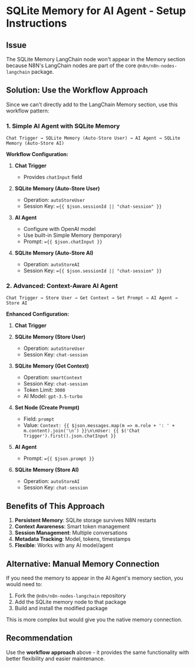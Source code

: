 # SQLite Memory for AI Agent - Setup Instructions

## Issue
The SQLite Memory LangChain node won't appear in the Memory section because N8N's LangChain nodes are part of the core `@n8n/n8n-nodes-langchain` package.

## Solution: Use the Workflow Approach

Since we can't directly add to the LangChain Memory section, use this workflow pattern:

### 1. Simple AI Agent with SQLite Memory

```
Chat Trigger → SQLite Memory (Auto-Store User) → AI Agent → SQLite Memory (Auto-Store AI)
```

**Workflow Configuration:**

1. **Chat Trigger**
   - Provides `chatInput` field

2. **SQLite Memory (Auto-Store User)**
   - Operation: `autoStoreUser`
   - Session Key: `={{ $json.sessionId || "chat-session" }}`

3. **AI Agent**
   - Configure with OpenAI model
   - Use built-in Simple Memory (temporary)
   - Prompt: `={{ $json.chatInput }}`

4. **SQLite Memory (Auto-Store AI)**
   - Operation: `autoStoreAI`
   - Session Key: `={{ $json.sessionId || "chat-session" }}`

### 2. Advanced: Context-Aware AI Agent

```
Chat Trigger → Store User → Get Context → Set Prompt → AI Agent → Store AI
```

**Enhanced Configuration:**

1. **Chat Trigger**

2. **SQLite Memory (Store User)**
   - Operation: `autoStoreUser`
   - Session Key: `chat-session`

3. **SQLite Memory (Get Context)**
   - Operation: `smartContext`
   - Session Key: `chat-session`
   - Token Limit: `3000`
   - AI Model: `gpt-3.5-turbo`

4. **Set Node (Create Prompt)**
   - Field: `prompt`
   - Value: `Context: {{ $json.messages.map(m => m.role + ': ' + m.content).join('\n') }}\n\nUser: {{ $('Chat Trigger').first().json.chatInput }}`

5. **AI Agent**
   - Prompt: `={{ $json.prompt }}`

6. **SQLite Memory (Store AI)**
   - Operation: `autoStoreAI`
   - Session Key: `chat-session`

## Benefits of This Approach

1. **Persistent Memory**: SQLite storage survives N8N restarts
2. **Context Awareness**: Smart token management
3. **Session Management**: Multiple conversations
4. **Metadata Tracking**: Model, tokens, timestamps
5. **Flexible**: Works with any AI model/agent

## Alternative: Manual Memory Connection

If you need the memory to appear in the AI Agent's memory section, you would need to:

1. Fork the `@n8n/n8n-nodes-langchain` repository
2. Add the SQLite memory node to that package
3. Build and install the modified package

This is more complex but would give you the native memory connection.

## Recommendation

Use the **workflow approach** above - it provides the same functionality with better flexibility and easier maintenance.